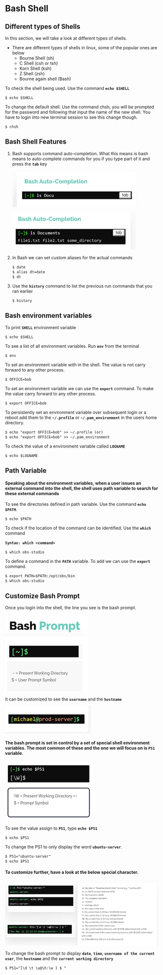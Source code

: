 # Bash Shell

## Different types of Shells

In this section, we will take a look at different types of shells.
- There are different types of shells in linux, some of the popular ones are below
  - Bourne Shell (sh)
  - C Shell (csh or tsh)
  - Korn Shell (ksh)
  - Z Shell (zsh)
  - Bourne again shell (Bash)
  
To check the shell being used. Use the command **`echo $SHELL`**
```
$ echo $SHELL
```

To change the default shell. Use the command chsh, you will be prompted for the password and following that input the name of the new shell. You have to login into new terminal session to see this change though.
```
$ chsh
```

## Bash Shell Features

1. Bash supports command auto-completion. What this means is bash means to auto-complete commands for you if you type part of it and press the **`tab`** key
   
   ![bash-auto](../../images/bash-auto.PNG)
   
   ![bash-auto1](../../images/bash-auto1.PNG)

1. In Bash we can set custom aliases for the actual commands
   ```
   $ date
   $ alias dt=date
   $ dt
   ```
1. Use the **`history`** command to list the previous run commands that you ran earlier
   ```
   $ history
   ```
   
 ## Bash environment variables
 
 To print **`SHELL`** environment variable
 ```
 $ echo $SHELL
 ```
 
 To see a list of all environment variables. Run **`env`** from the terminal
 ```
 $ env
 ```
 
 To set an environment variable with in the shell. The value is not carry forward to any other process.
 ```
 $ OFFICE=bob
 ```
 
 To set an environment variable we can use the **`export`** command. To make the value carry forward to any other process. 
 ```
 $ export OFFICE=bob
 ```
 
 To persistently set an environment variable over subsequent login or a reboot add them to the **`~/.profile`** or **`~/.pam_environment`** in the users home directory.
 
 ```
 $ echo "export OFFICE=bob" >> ~/.profile (or)
 $ echo "export OFFICE=bob" >> ~/.pam_environment
 ```
 
 To check the value of a environment variable called **`LOGNAME`**
 ```
 $ echo $LOGNAME
 ```
 
## Path Variable

#### Speaking about the environment variables, when a user issues an external command into the shell, the shell uses path variable to search for these external commands
 
To see the directories defined in path variable. Use the command **`echo $PATH`**.
```
$ echo $PATH
```

To check if the location of the command can be identified. Use the **`which`** command

**`Syntax: which <command>`**

```
$ which obs-studio
```

To define a command in the **`PATH`** variable. To add we can use the **`export`** command.
```
$ export PATH=$PATH:/opt/obs/bin
$ which obs-studio
```

## Customize Bash Prompt

Once you login into the shell, the line you see is the bash prompt.

![bash-prompt](../../images/bash-prompt.PNG)

It can be customized to see the **`username`** and the **`hostname`**

![bash-prompt1](../../images/bash-prompt1.PNG)

#### The bash prompt is set in control by a set of special shell environment variables. The most common of these and the one we will focus on is **`PS1`** variable.

![bash-prompt2](../../images/bash-prompt2.PNG)

To see the value assign to **`PS1`**, type **`echo $PS1`**
```
$ echo $PS1
```

To change the PS1 to only display the word **`ubuntu-server`**.
```
$ PS1="ubuntu-server"
$ echo $PS1
```

#### To customize further, have a look at the below special character.

![bash-prompt3](../../images/bash-prompt3.PNG)

To change the bash prompt to display **`date`**, **`time`**, **`username of the current user`**, the **`hostname`** and the **`current working directory`**
```
$ PS1="[\d \t \u@\h:\w ] $ "
```
